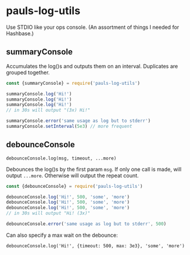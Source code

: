 # pauls-log-utils

Use STDIO like your ops console. (An assortment of things I needed for Hashbase.)

## summaryConsole

Accumulates the log()s and outputs them on an interval. Duplicates are grouped together.

```js
const {summaryConsole} = require('pauls-log-utils')

summaryConsole.log('Hi!')
summaryConsole.log('Hi!')
summaryConsole.log('Hi!')
// in 30s will output "(3x) Hi!"

summaryConsole.error('same usage as log but to stderr')
summaryConsole.setInterval(5e3) // more frequent
```

## debounceConsole

```
debounceConsole.log(msg, timeout, ...more)
```

Debounces the log()s by the first param `msg`. If only one call is made, will output `...more`. Otherwise will output the repeat count.

```js
const {debounceConsole} = require('pauls-log-utils')

debounceConsole.log('Hi!', 500, 'some', 'more')
debounceConsole.log('Hi!', 500, 'some', 'more')
debounceConsole.log('Hi!', 500, 'some', 'more')
// in 30s will output "Hi! (3x)"

debounceConsole.error('same usage as log but to stderr', 500)
```

Can also specify a max wait on the debounce:

```
debounceConsole.log('Hi!', {timeout: 500, max: 3e3}, 'some', 'more')
```
